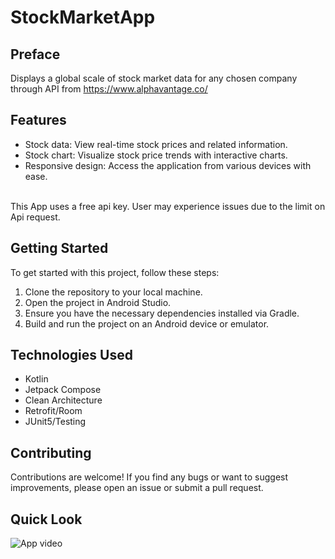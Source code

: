 # StockMarketApp


## Preface
Displays a global scale of stock market data for any chosen company through API from https://www.alphavantage.co/  <br>

## Features

- Stock data: View real-time stock prices and related information.
- Stock chart: Visualize stock price trends with interactive charts.
- Responsive design: Access the application from various devices with ease.

<br>
This App uses a free api key. User may experience issues due to the limit on Api request. 


## Getting Started
To get started with this project, follow these steps:

1) Clone the repository to your local machine. <br>
2) Open the project in Android Studio. <br>
3) Ensure you have the necessary dependencies installed via Gradle. <br>
4) Build and run the project on an Android device or emulator. <br>



## Technologies Used
* Kotlin
* Jetpack Compose
* Clean Architecture 
* Retrofit/Room
* JUnit5/Testing

## Contributing
Contributions are welcome! If you find any bugs or want to suggest improvements, please open an issue or submit a pull request.



## Quick Look
![App video](https://media.giphy.com/media/v1.Y2lkPTc5MGI3NjExdWk0MGQ2NGk4Y2d0cXRjMzJtYWFoMWowZmFhZ3FuOTI3Yms3YnNqdiZlcD12MV9pbnRlcm5hbF9naWZfYnlfaWQmY3Q9Zw/iRGdBOWcod7UvGtGrU/giphy.gif)
 
